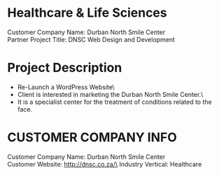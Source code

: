 # Healthcare & Life Sciences

Customer Company Name: Durban North Smile Center\
Partner Project Title: DNSC Web Design and Development

# Project Description 

- Re-Launch a WordPress Website\
- Client is interested in marketing the Durban North Smile Center.\
- It is a specialist center for the treatment of conditions related to the face. 

# CUSTOMER COMPANY INFO

Customer Company Name: Durban North Smile Center\
Customer Website: http://dnsc.co.za/\
Industry Vertical: Healthcare

